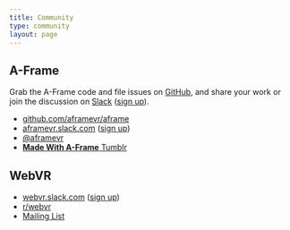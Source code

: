 ```yaml
---
title: Community
type: community
layout: page
---
```


## A-Frame

Grab the A-Frame code and file issues on [GitHub](https://github.com/aframevr/aframe/), and share your work or join the discussion on [Slack](http://aframevr.slack.com/) ([sign up](https://aframevr-slack.herokuapp.com/)).

* [github.com/aframevr/aframe](https://github.com/aframevr/aframe/)
* [aframevr.slack.com](http://aframevr.slack.com/) ([sign up](https://aframevr-slack.herokuapp.com/))
* [@aframevr](https://twitter.com/aframevr)
* [__Made With A-Frame__ Tumblr](http://aframevr.tumblr.com/)

## WebVR

* [webvr.slack.com](http://webvr.slack.com/) ([sign up](https://webvr-slack.herokuapp.com/))
* [r/webvr](https://www.reddit.com/r/webvr)
* [Mailing List](https://mail.mozilla.org/listinfo/web-vr-discuss)
